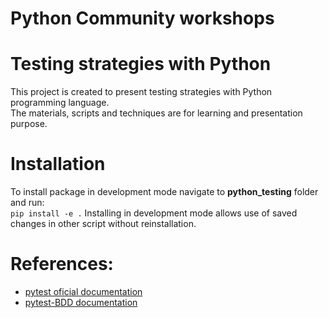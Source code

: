 Python Community workshops 
==========================

# Testing strategies with Python

This project is created to present testing strategies with Python programming language.  
The materials, scripts and techniques are for learning and presentation purpose.  

# Installation 

To install package in development mode navigate to **python_testing** folder and run:  
`pip install -e .`
Installing in development mode allows use of saved changes in other script without reinstallation.

# References:
- [pytest oficial documentation](https://buildmedia.readthedocs.org/media/pdf/pytest/latest/pytest.pdf)
- [pytest-BDD documentation](https://readthedocs.org/projects/pytest-bdd/)

